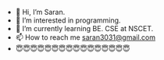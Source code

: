 - 👋 Hi, I’m Saran.
- 👀 I’m interested in programming.
- 🌱 I’m currently learning BE. CSE at NSCET.
- 📫 How to reach me saran3031@gmail.com
- 😇😇😇😇😇😇😇😇😇😇😇😇😇😇😇😇
